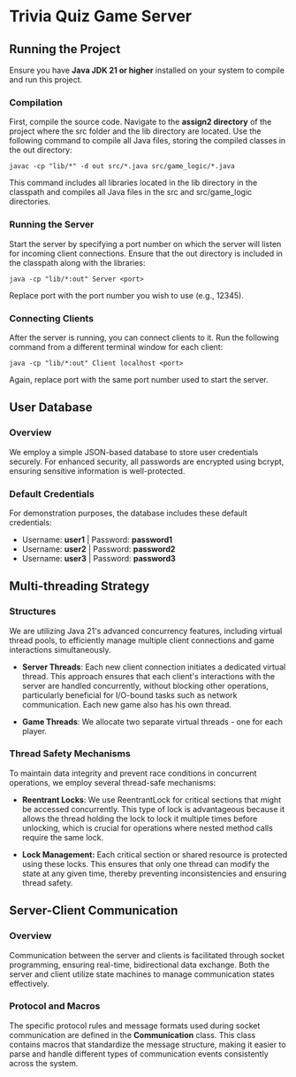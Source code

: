 # Trivia Quiz Game Server

## Running the Project

Ensure you have **Java JDK 21 or higher** installed on your system to compile and run this project.

### Compilation

First, compile the source code. Navigate to the **assign2 directory** of the project where the src folder and the lib directory are located. Use the following command to compile all Java files, storing the compiled classes in the out directory:

```
javac -cp "lib/*" -d out src/*.java src/game_logic/*.java
```

This command includes all libraries located in the lib directory in the classpath and compiles all Java files in the src and src/game_logic directories.

### Running the Server

Start the server by specifying a port number on which the server will listen for incoming client connections. Ensure that the out directory is included in the classpath along with the libraries:

```
java -cp "lib/*:out" Server <port>
```

Replace port with the port number you wish to use (e.g., 12345).

### Connecting Clients

After the server is running, you can connect clients to it. Run the following command from a different terminal window for each client:


```
java -cp "lib/*:out" Client localhost <port>
```

Again, replace port with the same port number used to start the server.

## User Database

### Overview

We employ a simple JSON-based database to store user credentials securely. For enhanced security, all passwords are encrypted using bcrypt, ensuring sensitive information is well-protected.

### Default Credentials

For demonstration purposes, the database includes these default credentials:

- Username: **user1** | Password: **password1**
- Username: **user2** | Password: **password2**
- Username: **user3** | Password: **password3**

## Multi-threading Strategy

### Structures

We are utilizing Java 21's advanced concurrency features, including virtual thread pools, to efficiently manage multiple client connections and game interactions simultaneously.

- **Server Threads**: Each new client connection initiates a dedicated virtual thread. This approach ensures that each client's interactions with the server are handled concurrently, without blocking other operations, particularly beneficial for I/O-bound tasks such as network communication. Each new game also has his own thread.

- **Game Threads**: We allocate two separate virtual threads - one for each player.

### Thread Safety Mechanisms

To maintain data integrity and prevent race conditions in concurrent operations, we employ several thread-safe mechanisms:

- **Reentrant Locks**: We use ReentrantLock for critical sections that might be accessed concurrently. This type of lock is advantageous because it allows the thread holding the lock to lock it multiple times before unlocking, which is crucial for operations where nested method calls require the same lock.

- **Lock Management:** Each critical section or shared resource is protected using these locks. This ensures that only one thread can modify the state at any given time, thereby preventing inconsistencies and ensuring thread safety.

## Server-Client Communication

### Overview

Communication between the server and clients is facilitated through socket programming, ensuring real-time, bidirectional data exchange. Both the server and client utilize state machines to manage communication states effectively.

### Protocol and Macros

The specific protocol rules and message formats used during socket communication are defined in the **Communication** class. This class contains macros that standardize the message structure, making it easier to parse and handle different types of communication events consistently across the system.
